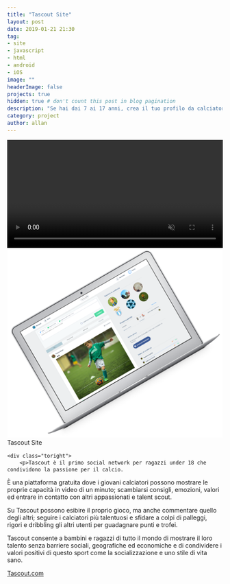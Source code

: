 ```yaml
---
title: "Tascout Site"
layout: post
date: 2019-01-21 21:30
tag: 
- site
- javascript
- html
- android
- iOS
image: ""
headerImage: false
projects: true
hidden: true # don't count this post in blog pagination
description: "Se hai dai 7 ai 17 anni, crea il tuo profilo da calciatore e condividi la tua crescita con altri futuri campioni!"
category: project
author: allan
---
```


<div>
    <video class="fullscreen fill" width="100%" autoplay loop  muted="muted">
    <source src="/assets/video/tascout.mp4" type="video/mp4">
    </video>
</div>

<div class="side-by-side">
    <div class="toleft">
        <img class="image" src="/assets/images/tascout_pc.png" alt="Tascout site">
        <figcaption class="caption">Tascout Site</figcaption>
    </div>

    <div class="toright">
        <p>Tascout è il primo social network per ragazzi under 18 che condividono la passione per il calcio.
È una piattaforma gratuita dove i giovani calciatori possono mostrare le proprie capacità in video di un minuto; scambiarsi consigli, emozioni, valori ed entrare in contatto con altri appassionati e talent scout.

Su Tascout possono esibire il proprio gioco, ma anche commentare quello degli altri; seguire i calciatori più talentuosi e sfidare a colpi di palleggi, rigori e dribbling gli altri utenti per guadagnare punti e trofei.

Tascout consente a bambini e ragazzi di tutto il mondo di mostrare il loro talento senza barriere sociali, geografiche ed economiche e di condividere i valori positivi di questo sport come la socializzazione e uno stile di vita sano.</p>
        <p><a href="https://www.tascout.com" target="_blank">Tascout.com</a></p>
    </div>
</div>